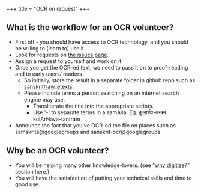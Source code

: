 +++
title = "OCR on request"
+++

## What is the workflow for an OCR volunteer?
- First off - you should have access to OCR technology, and you should be willing to (learn to) use it.
- Look for requests on [the issues page](https://github.com/sanskrit/raw_etexts/issues).
- Assign a request to yourself and work on it.
- Once you get the OCR-ed text, we need to pass it on to proof-reading and to early users/ readers.
    - So initially, store the result in a separate folder in github repo such as [sanskrit/raw_etexts](https://github.com/sanskrit/raw_etexts).
    - Please include terms a person searching on an internet search engine may use.
        - Transliterate the title into the appropriate scripts.
        - Use '-' to separate terms in a samAsa. Eg. कुलार्णव-तन्त्रम् kulArNava-tantram
- Announce the fact that you've OCR-ed the file on places such as samskrita@googlegroups and sanskrit-ocr@googlegroups.

## Why be an OCR volunteer?

- You will be helping many other knowledge-lovers. (see "[why digitize]()?" section here.)
- You will have the satisfaction of putting your technical skills and time to good use.
